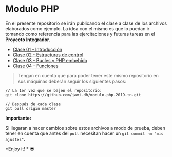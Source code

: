 # Modulo PHP

En el presente repositorio se irán publicando el clase a clase de los archivos elaborados como ejemplo. La idea con el mismo es que lo puedan ir tomando como referencia para las ejercitaciones y futuras tareas en el **Proyecto Integrador**.

- [Clase 01 - Introducción](/clase01/)
- [Clase 02 - Estructuras de control](/clase02/)
- [Clase 03 - Bucles y PHP embebido](/clase03/)
- [Clase 04 - Funciones](/clase03/)

> Tengan en cuenta que para poder tener este mismo repositorio en sus máquinas deberán seguir los siguientes pasos:

```
// La 1er vez que se bajen el repositorio:
git clone https://github.com/javi-dh/modulo-php-2019-tn.git

// Después de cada clase
git pull origin master
```

**Importante:**

Si llegaran a hacer cambios sobre estos archivos a modo de prueba, deben tener en cuenta que antes del `pull` necesitan hacer un `git commit -m "mis ajustes"`.

*Enjoy it! * 😎
